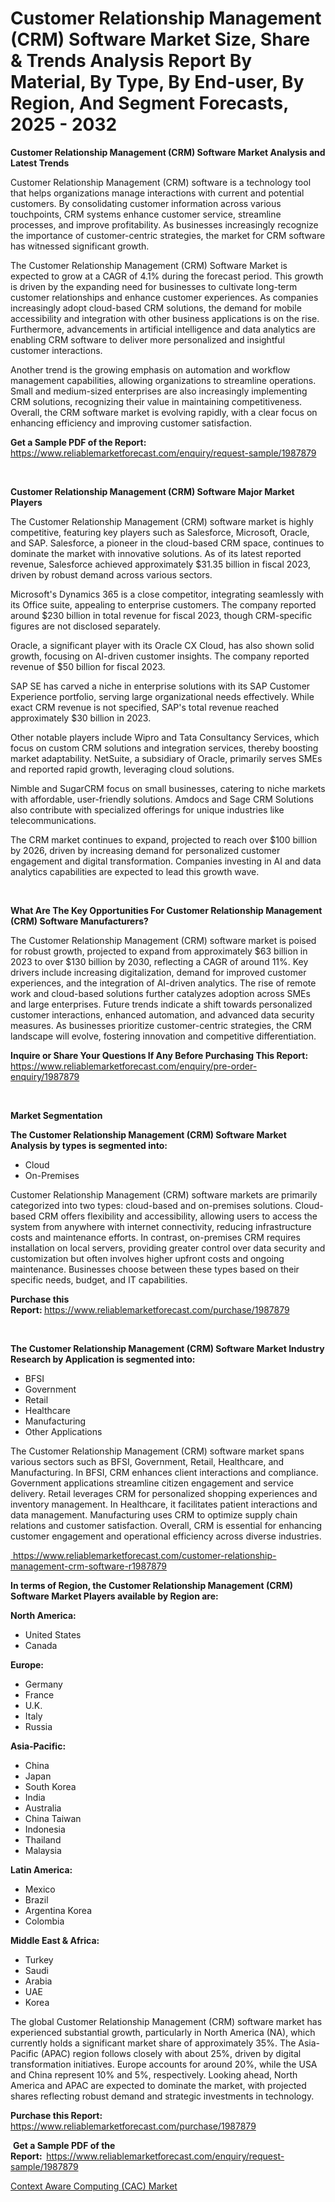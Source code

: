 <p><h1>Customer Relationship Management (CRM) Software Market Size, Share & Trends Analysis Report By Material, By Type, By End-user, By Region, And Segment Forecasts, 2025 - 2032</h1></p><p><strong>Customer Relationship Management (CRM) Software Market Analysis and Latest Trends</strong></p>
<p><p>Customer Relationship Management (CRM) software is a technology tool that helps organizations manage interactions with current and potential customers. By consolidating customer information across various touchpoints, CRM systems enhance customer service, streamline processes, and improve profitability. As businesses increasingly recognize the importance of customer-centric strategies, the market for CRM software has witnessed significant growth.</p><p>The Customer Relationship Management (CRM) Software Market is expected to grow at a CAGR of 4.1% during the forecast period. This growth is driven by the expanding need for businesses to cultivate long-term customer relationships and enhance customer experiences. As companies increasingly adopt cloud-based CRM solutions, the demand for mobile accessibility and integration with other business applications is on the rise. Furthermore, advancements in artificial intelligence and data analytics are enabling CRM software to deliver more personalized and insightful customer interactions. </p><p>Another trend is the growing emphasis on automation and workflow management capabilities, allowing organizations to streamline operations. Small and medium-sized enterprises are also increasingly implementing CRM solutions, recognizing their value in maintaining competitiveness. Overall, the CRM software market is evolving rapidly, with a clear focus on enhancing efficiency and improving customer satisfaction.</p></p>
<p><strong>Get a Sample PDF of the Report:&nbsp;</strong> <a href="https://www.reliablemarketforecast.com/enquiry/request-sample/1987879?utm_campaign=1110&utm_medium=2&utm_source=Github&utm_content=ia&utm_term=15012025&utm_id=customer-relationship-management-crm-software">https://www.reliablemarketforecast.com/enquiry/request-sample/1987879</a></p>
<p>&nbsp;</p>
<p><strong>Customer Relationship Management (CRM) Software Major Market Players</strong></p>
<p><p>The Customer Relationship Management (CRM) software market is highly competitive, featuring key players such as Salesforce, Microsoft, Oracle, and SAP. Salesforce, a pioneer in the cloud-based CRM space, continues to dominate the market with innovative solutions. As of its latest reported revenue, Salesforce achieved approximately $31.35 billion in fiscal 2023, driven by robust demand across various sectors.</p><p>Microsoft's Dynamics 365 is a close competitor, integrating seamlessly with its Office suite, appealing to enterprise customers. The company reported around $230 billion in total revenue for fiscal 2023, though CRM-specific figures are not disclosed separately. </p><p>Oracle, a significant player with its Oracle CX Cloud, has also shown solid growth, focusing on AI-driven customer insights. The company reported revenue of $50 billion for fiscal 2023.</p><p>SAP SE has carved a niche in enterprise solutions with its SAP Customer Experience portfolio, serving large organizational needs effectively. While exact CRM revenue is not specified, SAP's total revenue reached approximately $30 billion in 2023.</p><p>Other notable players include Wipro and Tata Consultancy Services, which focus on custom CRM solutions and integration services, thereby boosting market adaptability. NetSuite, a subsidiary of Oracle, primarily serves SMEs and reported rapid growth, leveraging cloud solutions.</p><p>Nimble and SugarCRM focus on small businesses, catering to niche markets with affordable, user-friendly solutions. Amdocs and Sage CRM Solutions also contribute with specialized offerings for unique industries like telecommunications.</p><p>The CRM market continues to expand, projected to reach over $100 billion by 2026, driven by increasing demand for personalized customer engagement and digital transformation. Companies investing in AI and data analytics capabilities are expected to lead this growth wave.</p></p>
<p>&nbsp;</p>
<p><strong>What Are The Key Opportunities For Customer Relationship Management (CRM) Software Manufacturers?</strong></p>
<p><p>The Customer Relationship Management (CRM) software market is poised for robust growth, projected to expand from approximately $63 billion in 2023 to over $130 billion by 2030, reflecting a CAGR of around 11%. Key drivers include increasing digitalization, demand for improved customer experiences, and the integration of AI-driven analytics. The rise of remote work and cloud-based solutions further catalyzes adoption across SMEs and large enterprises. Future trends indicate a shift towards personalized customer interactions, enhanced automation, and advanced data security measures. As businesses prioritize customer-centric strategies, the CRM landscape will evolve, fostering innovation and competitive differentiation.</p></p>
<p><strong>Inquire or Share Your Questions If Any Before Purchasing This Report:</strong> <a href="https://www.reliablemarketforecast.com/enquiry/pre-order-enquiry/1987879?utm_campaign=1110&utm_medium=2&utm_source=Github&utm_content=ia&utm_term=15012025&utm_id=customer-relationship-management-crm-software">https://www.reliablemarketforecast.com/enquiry/pre-order-enquiry/1987879</a></p>
<p>&nbsp;</p>
<p><strong>Market Segmentation</strong></p>
<p><strong>The Customer Relationship Management (CRM) Software Market Analysis by types is segmented into:</strong></p>
<p><ul><li>Cloud</li><li>On-Premises</li></ul></p>
<p><p>Customer Relationship Management (CRM) software markets are primarily categorized into two types: cloud-based and on-premises solutions. Cloud-based CRM offers flexibility and accessibility, allowing users to access the system from anywhere with internet connectivity, reducing infrastructure costs and maintenance efforts. In contrast, on-premises CRM requires installation on local servers, providing greater control over data security and customization but often involves higher upfront costs and ongoing maintenance. Businesses choose between these types based on their specific needs, budget, and IT capabilities.</p></p>
<p><strong>Purchase this Report:&nbsp;</strong><a href="https://www.reliablemarketforecast.com/purchase/1987879?utm_campaign=1110&utm_medium=2&utm_source=Github&utm_content=ia&utm_term=15012025&utm_id=customer-relationship-management-crm-software">https://www.reliablemarketforecast.com/purchase/1987879</a></p>
<p>&nbsp;</p>
<p><strong>The Customer Relationship Management (CRM) Software Market Industry Research by Application is segmented into:</strong></p>
<p><ul><li>BFSI</li><li>Government</li><li>Retail</li><li>Healthcare</li><li>Manufacturing</li><li>Other Applications</li></ul></p>
<p><p>The Customer Relationship Management (CRM) software market spans various sectors such as BFSI, Government, Retail, Healthcare, and Manufacturing. In BFSI, CRM enhances client interactions and compliance. Government applications streamline citizen engagement and service delivery. Retail leverages CRM for personalized shopping experiences and inventory management. In Healthcare, it facilitates patient interactions and data management. Manufacturing uses CRM to optimize supply chain relations and customer satisfaction. Overall, CRM is essential for enhancing customer engagement and operational efficiency across diverse industries.</p></p>
<p><a href="https://www.reliablemarketforecast.com/customer-relationship-management-crm-software-r1987879?utm_campaign=1110&utm_medium=2&utm_source=Github&utm_content=ia&utm_term=15012025&utm_id=customer-relationship-management-crm-software">&nbsp;https://www.reliablemarketforecast.com/customer-relationship-management-crm-software-r1987879</a></p>
<p><strong>In terms of Region, the Customer Relationship Management (CRM) Software Market Players available by Region are:</strong></p>
<p>
    <p> <strong> North America: </strong>
        <ul>
            <li>United States</li>
            <li>Canada</li>
        </ul>
        </p> 
    <p> <strong> Europe: </strong>
        <ul>
            <li>Germany</li>
            <li>France</li>
            <li>U.K.</li>
            <li>Italy</li>
            <li>Russia</li>
        </ul>
        </p> 
    <p> <strong> Asia-Pacific: </strong>
        <ul>
            <li>China</li>
            <li>Japan</li>
            <li>South Korea</li>
            <li>India</li>
            <li>Australia</li>
            <li>China Taiwan</li>
            <li>Indonesia</li>
            <li>Thailand</li>
            <li>Malaysia</li>
        </ul>
        </p> 
    <p> <strong> Latin America: </strong>
        <ul>
            <li>Mexico</li>
            <li>Brazil</li>
            <li>Argentina Korea</li>
            <li>Colombia</li>
        </ul>
        </p> 
    <p> <strong> Middle East & Africa: </strong>
        <ul>
            <li>Turkey</li>
            <li>Saudi</li>
            <li>Arabia</li>
            <li>UAE</li>
            <li>Korea</li>
        </ul>
    </p>
    </p>
<p><p>The global Customer Relationship Management (CRM) software market has experienced substantial growth, particularly in North America (NA), which currently holds a significant market share of approximately 35%. The Asia-Pacific (APAC) region follows closely with about 25%, driven by digital transformation initiatives. Europe accounts for around 20%, while the USA and China represent 10% and 5%, respectively. Looking ahead, North America and APAC are expected to dominate the market, with projected shares reflecting robust demand and strategic investments in technology.</p></p>
<p><strong>Purchase this Report: </strong><a href="https://www.reliablemarketforecast.com/purchase/1987879?utm_campaign=1110&utm_medium=2&utm_source=Github&utm_content=ia&utm_term=15012025&utm_id=customer-relationship-management-crm-software">https://www.reliablemarketforecast.com/purchase/1987879</a></p>
<p>&nbsp;<strong>Get a Sample PDF of the Report:&nbsp;&nbsp;</strong><a href="https://www.reliablemarketforecast.com/enquiry/request-sample/1987879?utm_campaign=1110&utm_medium=2&utm_source=Github&utm_content=ia&utm_term=15012025&utm_id=customer-relationship-management-crm-software">https://www.reliablemarketforecast.com/enquiry/request-sample/1987879</a></p>
<p><strong></strong></p>
<p><p><a href="https://github.com/WillieWoodard/Market-Research-Report-List-7/blob/main/context-aware-computing-cac-market.md?utm_campaign=1110&utm_medium=2&utm_source=Github&utm_content=ia&utm_term=15012025&utm_id=customer-relationship-management-crm-software">Context Aware Computing (CAC) Market</a></p></p>